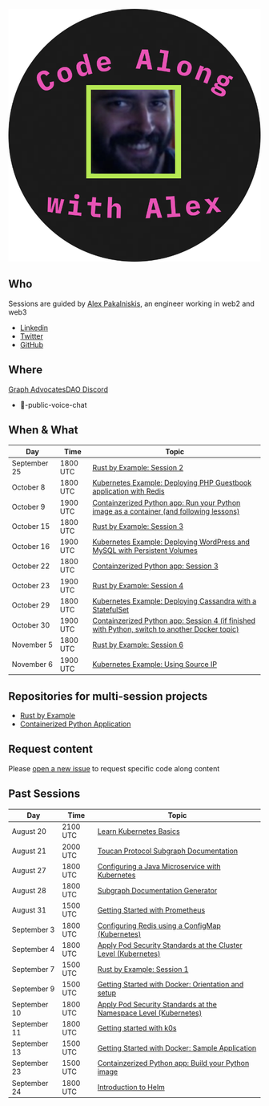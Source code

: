 ![code-along-logo](/assets/img/code-along-with-alex-logo.svg)

## Who
Sessions are guided by [Alex Pakalniskis](https://alex-pakalniskis.github.io/), an engineer working in web2 and web3
* [Linkedin](https://www.linkedin.com/in/alexpakalniskis3/)
* [Twitter](https://twitter.com/alexpakalniskis)
* [GitHub](https://github.com/alex-pakalniskis)

## Where
[Graph AdvocatesDAO Discord](https://t.co/xYb6Fgb98n)
* 🎤-public-voice-chat

## When & What

| Day | Time | Topic | 
| --- | --- | --- | 
| September 25 | 1800 UTC | [Rust by Example: Session 2](https://doc.rust-lang.org/stable/rust-by-example/hello/print/print_display.html) |
| October 8 | 1800 UTC | [Kubernetes Example: Deploying PHP Guestbook application with Redis](https://kubernetes.io/docs/tutorials/stateless-application/guestbook/) | 
| October 9 | 1900 UTC | [Containzerized Python app: Run your Python image as a container (and following lessons)](https://docs.docker.com/language/python/run-containers/) |
| October 15 | 1800 UTC | [Rust by Example: Session 3](TBD) | 
| October 16 | 1900 UTC | [Kubernetes Example: Deploying WordPress and MySQL with Persistent Volumes](https://kubernetes.io/docs/tutorials/stateful-application/mysql-wordpress-persistent-volume/) | 
| October 22 | 1800 UTC | [Containzerized Python app: Session 3](TBD) |
| October 23 | 1900 UTC | [Rust by Example: Session 4](TBD) |
| October 29 | 1800 UTC | [Kubernetes Example: Deploying Cassandra with a StatefulSet](https://kubernetes.io/docs/tutorials/stateful-application/cassandra/) |
| October 30 | 1900 UTC | [Containzerized Python app: Session 4 (if finished with Python, switch to another Docker topic)](TBD) |
| November 5 | 1800 UTC | [Rust by Example: Session 6](TBD) |
| November 6 | 1900 UTC | [Kubernetes Example: Using Source IP](https://kubernetes.io/docs/tutorials/services/source-ip/) |

## Repositories for multi-session projects
* [Rust by Example](https://github.com/alex-pakalniskis/CodeAlong-RustByExample)
* [Containerized Python Application](https://github.com/alex-pakalniskis/CodeAlong-ContainerizedPythonApplication)


## Request content
Please [open a new issue](https://github.com/alex-pakalniskis/CodeAlongSchedule/issues/new) to request specific code along content

## Past Sessions

| Day | Time | Topic | 
| --- | --- | --- | 
| August 20 | 2100 UTC | [Learn Kubernetes Basics](https://kubernetes.io/docs/tutorials/kubernetes-basics/) | 
| August 21 | 2000 UTC | [Toucan Protocol Subgraph Documentation](https://github.com/alex-pakalniskis/CodeAlong-ToucanProtocolSubgraphDocs) |
| August 27 | 1800 UTC | [Configuring a Java Microservice with Kubernetes](https://kubernetes.io/docs/tutorials/configuration/configure-java-microservice/) |
| August 28 | 1800 UTC | [Subgraph Documentation Generator](https://github.com/alex-pakalniskis/SubgraphSchemaEntitiesDocGenerator) |
| August 31 | 1500 UTC | [Getting Started with Prometheus](https://prometheus.io/docs/tutorials/getting_started/) |
| September 3 | 1800 UTC | [Configuring Redis using a ConfigMap (Kubernetes)](https://kubernetes.io/docs/tutorials/configuration/configure-redis-using-configmap/) |
| September 4 | 1800 UTC | [Apply Pod Security Standards at the Cluster Level (Kubernetes)](https://kubernetes.io/docs/tutorials/security/cluster-level-pss/) |
| September 7 | 1500 UTC | [Rust by Example: Session 1](https://doc.rust-lang.org/stable/rust-by-example/hello.html) |
| September 9 | 1500 UTC | [Getting Started with Docker: Orientation and setup](https://docs.docker.com/get-started/) |
| September 10 | 1800 UTC | [Apply Pod Security Standards at the Namespace Level (Kubernetes)](https://kubernetes.io/docs/tutorials/security/ns-level-pss/) |
| September 11 | 1800 UTC | [Getting started with k0s](https://docs.k0sproject.io/v1.23.6+k0s.2/) |
| September 13 | 1500 UTC | [Getting Started with Docker: Sample Application](https://docs.docker.com/get-started/02_our_app/) |
| September 23 | 1500 UTC | [Containzerized Python app: Build your Python image](https://docs.docker.com/language/python/build-images/) |
| September 24 | 1800 UTC | [Introduction to Helm](https://helm.sh/docs/intro/) |

